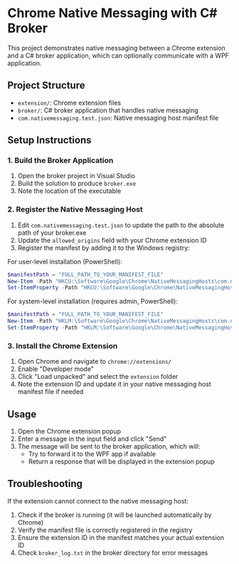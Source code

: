 # Chrome Native Messaging with C# Broker

This project demonstrates native messaging between a Chrome extension and a C# broker application, which can optionally communicate with a WPF application.

## Project Structure

- `extension/`: Chrome extension files
- `broker/`: C# broker application that handles native messaging
- `com.nativemessaging.test.json`: Native messaging host manifest file

## Setup Instructions

### 1. Build the Broker Application

1. Open the broker project in Visual Studio
2. Build the solution to produce `broker.exe`
3. Note the location of the executable

### 2. Register the Native Messaging Host

1. Edit `com.nativemessaging.test.json` to update the path to the absolute path of your broker.exe
2. Update the `allowed_origins` field with your Chrome extension ID
3. Register the manifest by adding it to the Windows registry:

For user-level installation (PowerShell):
```powershell
$manifestPath = "FULL_PATH_TO_YOUR_MANIFEST_FILE"
New-Item -Path "HKCU:\Software\Google\Chrome\NativeMessagingHosts\com.nativemessaging.test" -Force
Set-ItemProperty -Path "HKCU:\Software\Google\Chrome\NativeMessagingHosts\com.nativemessaging.test" -Name "(Default)" -Value $manifestPath
```

For system-level installation (requires admin, PowerShell):
```powershell
$manifestPath = "FULL_PATH_TO_YOUR_MANIFEST_FILE"
New-Item -Path "HKLM:\Software\Google\Chrome\NativeMessagingHosts\com.nativemessaging.test" -Force
Set-ItemProperty -Path "HKLM:\Software\Google\Chrome\NativeMessagingHosts\com.nativemessaging.test" -Name "(Default)" -Value $manifestPath
```

### 3. Install the Chrome Extension

1. Open Chrome and navigate to `chrome://extensions/`
2. Enable "Developer mode"
3. Click "Load unpacked" and select the `extension` folder
4. Note the extension ID and update it in your native messaging host manifest file if needed

## Usage

1. Open the Chrome extension popup
2. Enter a message in the input field and click "Send"
3. The message will be sent to the broker application, which will:
   - Try to forward it to the WPF app if available
   - Return a response that will be displayed in the extension popup

## Troubleshooting

If the extension cannot connect to the native messaging host:

1. Check if the broker is running (it will be launched automatically by Chrome)
2. Verify the manifest file is correctly registered in the registry
3. Ensure the extension ID in the manifest matches your actual extension ID
4. Check `broker_log.txt` in the broker directory for error messages 
